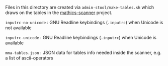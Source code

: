 Files in this directory are created via `admin-stool/make-tables.sh` which
draws on the tables in the [mathics-scanner](https://pypi.org/project/Mathics-Scanner/) project.

`inputrc-no-unicode`
: GNU Readline keybindings (`.inputrc`) when Unicode is not available

`inputrc-unicode`
: GNU Readline keybindings (`.inputrc`) when Unicode is available

`mma-tables.json`
: JSON data for tables info needed inside the scanner, e.g. a list of ascii-operators
